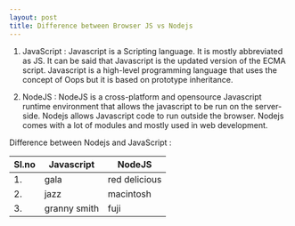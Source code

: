 ```yaml
---
layout: post
title: Difference between Browser JS vs Nodejs
---
```


1. JavaScript :
   Javascript is a Scripting language. It is mostly abbreviated as JS. It can be said that Javascript is the updated version of the ECMA script. Javascript is a high-level programming language that uses the concept of Oops but it is based on prototype inheritance.

2. NodeJS :
   NodeJS is a cross-platform and opensource Javascript runtime environment that allows the javascript to be run on the server-side. Nodejs allows Javascript code to run outside the browser. Nodejs comes with a lot of modules and mostly used in web development.

Difference between Nodejs and JavaScript :

| Sl.no | Javascript   | NodeJS        |
| ----- | ------------ | ------------- |
| 1.    | gala         | red delicious |
| 2.    | jazz         | macintosh     |
| 3.    | granny smith | fuji          |
